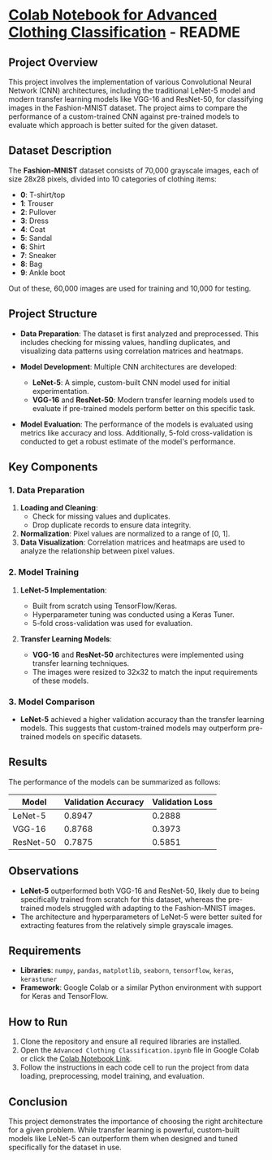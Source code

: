 # [Colab Notebook for Advanced Clothing Classification](https://colab.research.google.com/drive/1zx7YBvSMLuN-_NjvJYi6y0Qp-Am8oqB_?usp=sharing) - README

## Project Overview

This project involves the implementation of various Convolutional Neural Network (CNN) architectures, including the traditional LeNet-5 model and modern transfer learning models like VGG-16 and ResNet-50, for classifying images in the Fashion-MNIST dataset. The project aims to compare the performance of a custom-trained CNN against pre-trained models to evaluate which approach is better suited for the given dataset.

## Dataset Description

The **Fashion-MNIST** dataset consists of 70,000 grayscale images, each of size 28x28 pixels, divided into 10 categories of clothing items:
- **0**: T-shirt/top
- **1**: Trouser
- **2**: Pullover
- **3**: Dress
- **4**: Coat
- **5**: Sandal
- **6**: Shirt
- **7**: Sneaker
- **8**: Bag
- **9**: Ankle boot

Out of these, 60,000 images are used for training and 10,000 for testing.

## Project Structure
- **Data Preparation**: The dataset is first analyzed and preprocessed. This includes checking for missing values, handling duplicates, and visualizing data patterns using correlation matrices and heatmaps.
  
- **Model Development**: Multiple CNN architectures are developed:
  - **LeNet-5**: A simple, custom-built CNN model used for initial experimentation.
  - **VGG-16** and **ResNet-50**: Modern transfer learning models used to evaluate if pre-trained models perform better on this specific task.
  
- **Model Evaluation**: The performance of the models is evaluated using metrics like accuracy and loss. Additionally, 5-fold cross-validation is conducted to get a robust estimate of the model's performance.

## Key Components
### 1. Data Preparation
1. **Loading and Cleaning**:
   - Check for missing values and duplicates.
   - Drop duplicate records to ensure data integrity.
2. **Normalization**: Pixel values are normalized to a range of [0, 1].
3. **Data Visualization**: Correlation matrices and heatmaps are used to analyze the relationship between pixel values.

### 2. Model Training
1. **LeNet-5 Implementation**:
   - Built from scratch using TensorFlow/Keras.
   - Hyperparameter tuning was conducted using a Keras Tuner.
   - 5-fold cross-validation was used for evaluation.

2. **Transfer Learning Models**:
   - **VGG-16** and **ResNet-50** architectures were implemented using transfer learning techniques.
   - The images were resized to 32x32 to match the input requirements of these models.

### 3. Model Comparison
- **LeNet-5** achieved a higher validation accuracy than the transfer learning models. This suggests that custom-trained models may outperform pre-trained models on specific datasets.

## Results
The performance of the models can be summarized as follows:

| Model      | Validation Accuracy | Validation Loss |
|------------|---------------------|-----------------|
| LeNet-5    | 0.8947              | 0.2888          |
| VGG-16     | 0.8768              | 0.3973          |
| ResNet-50  | 0.7875              | 0.5851          |

## Observations
- **LeNet-5** outperformed both VGG-16 and ResNet-50, likely due to being specifically trained from scratch for this dataset, whereas the pre-trained models struggled with adapting to the Fashion-MNIST images.
- The architecture and hyperparameters of LeNet-5 were better suited for extracting features from the relatively simple grayscale images.

## Requirements
- **Libraries**: `numpy`, `pandas`, `matplotlib`, `seaborn`, `tensorflow`, `keras`, `kerastuner`
- **Framework**: Google Colab or a similar Python environment with support for Keras and TensorFlow.

## How to Run
1. Clone the repository and ensure all required libraries are installed.
2. Open the `Advanced Clothing Classification.ipynb` file in Google Colab or click the [Colab Notebook Link](https://colab.research.google.com/drive/1zx7YBvSMLuN-_NjvJYi6y0Qp-Am8oqB_?usp=sharing).
3. Follow the instructions in each code cell to run the project from data loading, preprocessing, model training, and evaluation.

## Conclusion
This project demonstrates the importance of choosing the right architecture for a given problem. While transfer learning is powerful, custom-built models like LeNet-5 can outperform them when designed and tuned specifically for the dataset in use.
